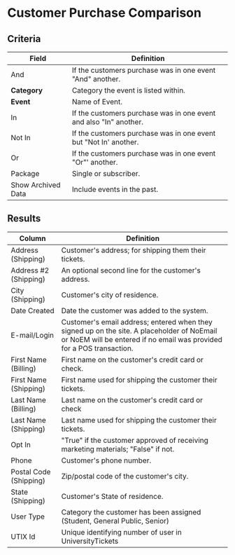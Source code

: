 # Customer Purchase Comparison

## Criteria

| **Field** | **Definition** |
| --- | --- |
| And | If the customers purchase was in one event "And" another.|
| **Category** | Category the event is listed within. |
| **Event** |Name of Event.|
| In | If the customers purchase was in one event and also "In" another.  |
| Not In | If the customers purchase was in one event but "Not In' another. | 
| Or | If the customers purchase was in one event "Or"' another.|
| Package | Single or subscriber.|
| Show Archived Data | Include events in the past.|

## Results

| **Column** | **Definition** |
| --- | --- |
| Address \(Shipping\) |  Customer's address; for shipping them their tickets.|
| Address \#2 \(Shipping\) | An optional second line for the customer's address. |
| City \(Shipping\) | Customer's city of residence.|
| Date Created | Date the customer was added to the system.|
| E-mail/Login | Customer's email address; entered when they signed up on the site. A placeholder of NoEmail or NoEM will be entered if no email was provided for a POS transaction.|
| First Name \(Billing\) | First name on the customer's credit card or check.|
| First Name \(Shipping\) | First name used for shipping the customer their tickets.|
| Last Name \(Billing\) | Last name on the customer's credit card or check|
| Last Name \(Shipping\) | Last name used for shipping the customer their tickets.|
| Opt In | "True" if the customer approved of receiving marketing materials; "False" if not.|
| Phone | Customer's phone number.|
| Postal Code \(Shipping\) | Zip/postal code of the customer's city.|
| State \(Shipping\) | Customer's State of residence.|
| User Type | Category the customer has been assigned (Student, General Public, Senior)|
| UTIX Id | Unique identifying number of user in UniversityTickets |

